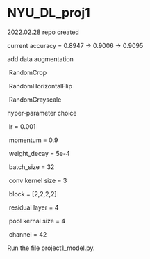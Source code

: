 # NYU_DL_proj1
2022.02.28 repo created



current accuracy = 0.8947 -> 0.9006 -> 0.9095



add data augmentation

​	RandomCrop

​	RandomHorizontalFlip

​	RandomGrayscale



hyper-parameter choice

​	lr = 0.001

​	momentum = 0.9

​	weight_decay = 5e-4

​	batch_size = 32

​	conv kernel size = 3

​	block = [2,2,2,2]

​	residual layer = 4

​	pool kernal size = 4

​	channel = 42



Run the file project1_model.py. 

